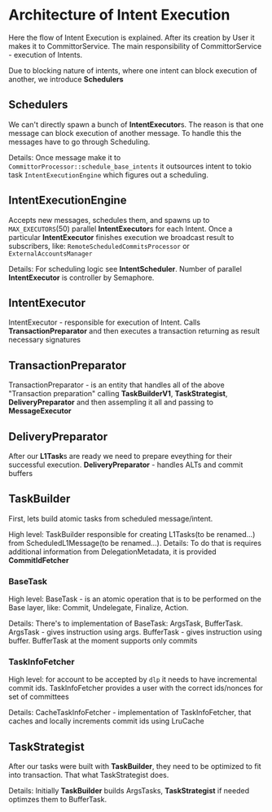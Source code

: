 # Architecture of Intent Execution
Here the flow of Intent Execution is explained. After its creation by User it
makes it to CommittorService. The main responsibility of CommittorService - execution of Intents.


Due to blocking nature of intents, where one intent can block execution of another,
we introduce **Schedulers**

## Schedulers
We can't directly spawn a bunch of **IntentExecutor**s. The reason is that one message can block execution of another message. To handle this the messages have to go through Scheduling.

Details: Once message make it to `CommittorProcessor::schedule_base_intents` it outsources intent to tokio task `IntentExecutionEngine` which figures out a scheduling.

## IntentExecutionEngine
Accepts new messages, schedules them, and spawns up to `MAX_EXECUTORS`(50) parallel **IntentExecutor**s for each Intent. Once a particular **IntentExecutor** finishes execution we broadcast result to subscribers, like: `RemoteScheduledCommitsProcessor` or `ExternalAccountsManager`

Details: For scheduling logic see **IntentScheduler**.  Number of parallel **IntentExecutor** is controller by Semaphore.

## IntentExecutor
IntentExecutor - responsible for execution of Intent. Calls  **TransactionPreparator** and then executes a transaction returning as result necessary signatures

## TransactionPreparator
TransactionPreparator - is an entity that handles all of the above "Transaction preparation" calling **TaskBuilderV1**,  **TaskStrategist**, **DeliveryPreparator** and then assempling it all and passing to **MessageExecutor**

## DeliveryPreparator
After our **L1Task**s are ready we need to prepare eveything for their successful execution. **DeliveryPreparator** - handles ALTs and commit buffers

## TaskBuilder
First, lets build atomic tasks from scheduled message/intent.

High level: TaskBuilder responsible for creating L1Tasks(to be renamed...) from ScheduledL1Message(to be renamed...).
Details: To do that is requires additional information from DelegationMetadata, it is provided **CommitIdFetcher**

### BaseTask
High level: BaseTask - is an atomic operation that is to be performed on the Base layer, like: Commit, Undelegate, Finalize, Action.

Details: There's to implementation of BaseTask: ArgsTask, BufferTask. ArgsTask - gives instruction using args. BufferTask - gives instruction using buffer. BufferTask at the moment supports only commits

### TaskInfoFetcher
High level: for account to be accepted by `dlp` it needs to have incremental commit ids. TaskInfoFetcher provides a user with the correct ids/nonces for set of committees

Details: CacheTaskInfoFetcher - implementation of TaskInfoFetcher, that caches and locally increments commit ids using LruCache

## TaskStrategist
After our tasks were built with **TaskBuilder**, they need to be optimized to fit into transaction. That what TaskStrategist does.

Details: Initially **TaskBuilder** builds ArgsTasks,  **TaskStrategist** if needed optimzes them to BufferTask.
